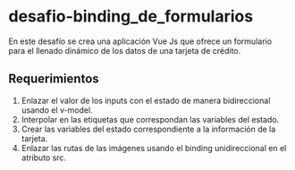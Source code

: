 # desafio-binding_de_formularios

En este desafío se crea una aplicación Vue Js que ofrece un formulario para el
llenado dinámico de los datos de una tarjeta de crédito.

## Requerimientos

1. Enlazar el valor de los inputs con el estado de manera bidireccional usando el v-model.
2. Interpolar en las etiquetas que correspondan las variables del estado. 
3. Crear las variables del estado correspondiente a la información de la tarjeta.
4. Enlazar las rutas de las imágenes usando el binding unidireccional en el atributo src.

